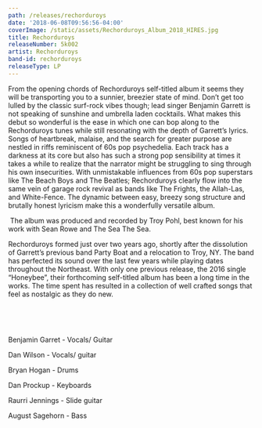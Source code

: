 ```yaml
---
path: /releases/rechorduroys
date: '2018-06-08T09:56:56-04:00'
coverImage: /static/assets/Rechorduroys_Album_2018_HIRES.jpg
title: Rechorduroys
releaseNumber: 5k002
artist: Rechorduroys
band-id: rechorduroys
releaseType: LP
---
```

From the opening chords of Rechorduroys self-titled album it seems they will be transporting you to a sunnier, breezier state of mind. Don’t get too lulled by the classic surf-rock vibes though; lead singer Benjamin Garrett is not speaking of sunshine and umbrella laden cocktails. What makes this debut so wonderful is the ease in which one can bop along to the Rechorduroys tunes while still resonating with the depth of Garrett’s lyrics. Songs of heartbreak, malaise, and the search for greater purpose are nestled in riffs reminiscent of 60s pop psychedelia. Each track has a darkness at its core but also has such a strong pop sensibility at times it takes a while to realize that the narrator might be struggling to sing through his own insecurities. With unmistakable influences from 60s pop superstars like The Beach Boys and The Beatles; Rechorduroys clearly flow into the same vein of garage rock revival as bands like The Frights, the Allah-Las, and White-Fence. The dynamic between easy, breezy song structure and brutally honest lyricism make this a wonderfully versatile album. 

 The album was produced and recorded by Troy Pohl, best known for his work with Sean Rowe and The Sea The Sea. 

Rechorduroys formed just over two years ago, shortly after the dissolution of Garrett’s previous band Party Boat and a relocation to Troy, NY. The band has perfected its sound over the last few years while playing dates throughout the Northeast. With only one previous release, the 2016 single “Honeybee”, their forthcoming self-titled album has been a long time in the works. The time spent has resulted in a collection of well crafted songs that feel as nostalgic as they do new.

 

 

Benjamin Garret - Vocals/ Guitar 

Dan Wilson - Vocals/ guitar 

Bryan Hogan - Drums

Dan Prockup - Keyboards

Raurri Jennings - Slide guitar 

August Sagehorn - Bass
